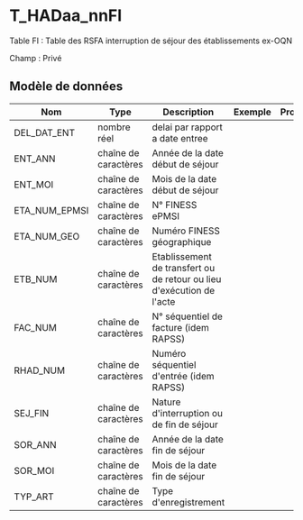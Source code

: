 # T_HADaa_nnFI

Table FI : Table des RSFA interruption de séjour des établissements ex-OQN

Champ : Privé


## Modèle de données

|Nom|Type|Description|Exemple|Propriétés|
|-|-|-|-|-|
|DEL_DAT_ENT|nombre réel|delai par rapport a date entree|||
|ENT_ANN|chaîne de caractères|Année de la date début de séjour|||
|ENT_MOI|chaîne de caractères|Mois de la date début de séjour|||
|ETA_NUM_EPMSI|chaîne de caractères|N° FINESS ePMSI|||
|ETA_NUM_GEO|chaîne de caractères|Numéro FINESS  géographique|||
|ETB_NUM|chaîne de caractères|Etablissement de transfert ou de retour ou lieu d'exécution de l'acte|||
|FAC_NUM|chaîne de caractères|N° séquentiel de facture (idem RAPSS)|||
|RHAD_NUM|chaîne de caractères|Numéro séquentiel d'entrée (idem RAPSS)|||
|SEJ_FIN|chaîne de caractères|Nature d'interruption ou de fin de séjour|||
|SOR_ANN|chaîne de caractères|Année de la date fin de séjour|||
|SOR_MOI|chaîne de caractères|Mois de la date fin de séjour|||
|TYP_ART|chaîne de caractères|Type d'enregistrement|||
